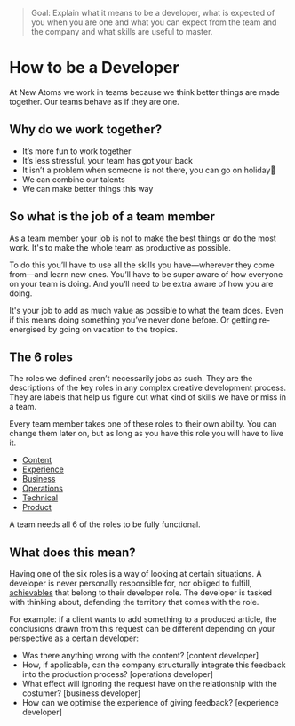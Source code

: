 > Goal: Explain what it means to be a developer, what is expected of you when you are one and what you can expect from the team and the company and what skills are useful to master.

# How to be a Developer

At New Atoms we work in teams because we think better things are made together. Our teams behave as if they are one.

## Why do we work together?

* It’s more fun to work together
* It’s less stressful, your team has got your back
* It isn’t a problem when someone is not there, you can go on holiday🍹
* We can combine our talents
* We can make better things this way

## So what is the job of a team member

As a team member your job is not to make the best things or do the most work. It's to make the whole team as productive as possible.

To do this you’ll have to use all the skills you have—wherever they come from—and learn new ones. You’ll have to be super aware of how everyone on your team is doing. And you’ll need to be extra aware of how you are doing.

It's your job to add as much value as possible to what the team does. Even if this means doing something you’ve never done before. Or getting re-energised by going on vacation to the tropics.

## The 6 roles

The roles we defined aren’t necessarily jobs as such. They are the descriptions of the key roles in any complex creative development process. They are labels that help us figure out what kind of skills we have or miss in a team.

Every team member takes one of these roles to their own ability. You can change them later on, but as long as you have this role you will have to live it.

* [Content](https://github.com/newatoms/newatoms/blob/gh-pages/internal/jobs/content.md)
* [Experience](https://github.com/newatoms/newatoms/blob/gh-pages/internal/jobs/experience.md)
* [Business](https://github.com/newatoms/newatoms/blob/gh-pages/internal/jobs/business.md)
* [Operations](https://github.com/newatoms/newatoms/blob/gh-pages/internal/jobs/operations.md)
* [Technical](https://github.com/newatoms/newatoms/blob/gh-pages/internal/jobs/technical.md)
* [Product](https://github.com/newatoms/newatoms/blob/gh-pages/internal/jobs/product.md)

A team needs all 6 of the roles to be fully functional.

## What does this mean?

Having one of the six roles is a way of looking at certain situations. A developer is never personally responsible for, nor obliged to fulfill, [achievables](../glossary/achievable.md) that belong to their developer role. The developer is tasked with thinking about, defending the territory that comes with the role.

For example: if a client wants to add something to a produced article, the conclusions drawn from this request can be different depending on your perspective as a certain developer:
* Was there anything wrong with the content? [content developer]
* How, if applicable, can the company structurally integrate this feedback into the production process? [operations developer]
* What effect will ignoring the request have on the relationship with the costumer? [business developer]
* How can we optimise the experience of giving feedback? [experience developer]
